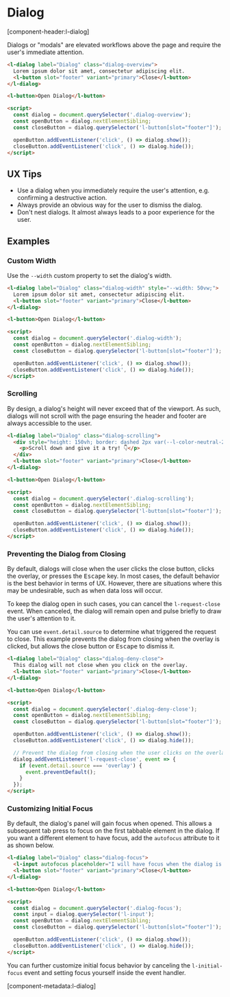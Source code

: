 <!-- cspell:dictionaries lorem-ipsum -->

# Dialog

[component-header:l-dialog]

Dialogs or "modals" are elevated workflows above the page and require the user's immediate attention.

```html preview
<l-dialog label="Dialog" class="dialog-overview">
  Lorem ipsum dolor sit amet, consectetur adipiscing elit.
  <l-button slot="footer" variant="primary">Close</l-button>
</l-dialog>

<l-button>Open Dialog</l-button>

<script>
  const dialog = document.querySelector('.dialog-overview');
  const openButton = dialog.nextElementSibling;
  const closeButton = dialog.querySelector('l-button[slot="footer"]');

  openButton.addEventListener('click', () => dialog.show());
  closeButton.addEventListener('click', () => dialog.hide());
</script>
```

## UX Tips

- Use a dialog when you immediately require the user's attention, e.g. confirming a destructive action.
- Always provide an obvious way for the user to dismiss the dialog.
- Don't nest dialogs. It almost always leads to a poor experience for the user.

## Examples

### Custom Width

Use the `--width` custom property to set the dialog's width.

```html preview
<l-dialog label="Dialog" class="dialog-width" style="--width: 50vw;">
  Lorem ipsum dolor sit amet, consectetur adipiscing elit.
  <l-button slot="footer" variant="primary">Close</l-button>
</l-dialog>

<l-button>Open Dialog</l-button>

<script>
  const dialog = document.querySelector('.dialog-width');
  const openButton = dialog.nextElementSibling;
  const closeButton = dialog.querySelector('l-button[slot="footer"]');

  openButton.addEventListener('click', () => dialog.show());
  closeButton.addEventListener('click', () => dialog.hide());
</script>
```

### Scrolling

By design, a dialog's height will never exceed that of the viewport. As such, dialogs will not scroll with the page ensuring the header and footer are always accessible to the user.

```html preview
<l-dialog label="Dialog" class="dialog-scrolling">
  <div style="height: 150vh; border: dashed 2px var(--l-color-neutral-200); padding: 0 1rem;">
    <p>Scroll down and give it a try! 👇</p>
  </div>
  <l-button slot="footer" variant="primary">Close</l-button>
</l-dialog>

<l-button>Open Dialog</l-button>

<script>
  const dialog = document.querySelector('.dialog-scrolling');
  const openButton = dialog.nextElementSibling;
  const closeButton = dialog.querySelector('l-button[slot="footer"]');

  openButton.addEventListener('click', () => dialog.show());
  closeButton.addEventListener('click', () => dialog.hide());
</script>
```

### Preventing the Dialog from Closing

By default, dialogs will close when the user clicks the close button, clicks the overlay, or presses the <kbd>Escape</kbd> key. In most cases, the default behavior is the best behavior in terms of UX. However, there are situations where this may be undesirable, such as when data loss will occur.

To keep the dialog open in such cases, you can cancel the `l-request-close` event. When canceled, the dialog will remain open and pulse briefly to draw the user's attention to it.

You can use `event.detail.source` to determine what triggered the request to close. This example prevents the dialog from closing when the overlay is clicked, but allows the close button or <kbd>Escape</kbd> to dismiss it.

```html preview
<l-dialog label="Dialog" class="dialog-deny-close">
  This dialog will not close when you click on the overlay.
  <l-button slot="footer" variant="primary">Close</l-button>
</l-dialog>

<l-button>Open Dialog</l-button>

<script>
  const dialog = document.querySelector('.dialog-deny-close');
  const openButton = dialog.nextElementSibling;
  const closeButton = dialog.querySelector('l-button[slot="footer"]');

  openButton.addEventListener('click', () => dialog.show());
  closeButton.addEventListener('click', () => dialog.hide());

  // Prevent the dialog from closing when the user clicks on the overlay
  dialog.addEventListener('l-request-close', event => {
    if (event.detail.source === 'overlay') {
      event.preventDefault();
    }
  });
</script>
```

### Customizing Initial Focus

By default, the dialog's panel will gain focus when opened. This allows a subsequent tab press to focus on the first tabbable element in the dialog. If you want a different element to have focus, add the `autofocus` attribute to it as shown below.

```html preview
<l-dialog label="Dialog" class="dialog-focus">
  <l-input autofocus placeholder="I will have focus when the dialog is opened"></l-input>
  <l-button slot="footer" variant="primary">Close</l-button>
</l-dialog>

<l-button>Open Dialog</l-button>

<script>
  const dialog = document.querySelector('.dialog-focus');
  const input = dialog.querySelector('l-input');
  const openButton = dialog.nextElementSibling;
  const closeButton = dialog.querySelector('l-button[slot="footer"]');

  openButton.addEventListener('click', () => dialog.show());
  closeButton.addEventListener('click', () => dialog.hide());
</script>
```

<l-alert open>You can further customize initial focus behavior by canceling the `l-initial-focus` event and setting focus yourself inside the event handler.</l-alert>

[component-metadata:l-dialog]
